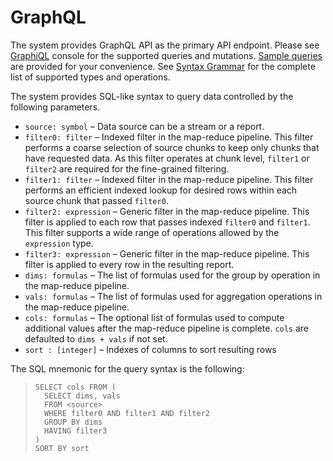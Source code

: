# GraphQL

The system provides GraphQL API as the primary API endpoint. Please see [GraphiQL](/graphiql) console for the supported queries and mutations. [Sample queries](samples/) are provided for your convenience. See [Syntax Grammar](../grammar/) for the complete list of supported types and operations.

The system provides SQL-like syntax to query data controlled by the following parameters.

* `source: symbol` – Data source can be a stream or a report.
* `filter0: filter` – Indexed filter in the map-reduce pipeline. This filter performs a coarse selection of source chunks to keep only chunks that have requested data. As this filter operates at chunk level, `filter1` or `filter2` are required for the fine-grained filtering.
* `filter1: filter` – Indexed filter in the map-reduce pipeline. This filter performs an efficient indexed lookup for desired rows within each source chunk that passed `filter0`.
* `filter2: expression` – Generic filter in the map-reduce pipeline. This filter is applied to each row that passes indexed `filter0` and `filter1`. This filter supports a wide range of operations allowed by the `expression` type.
* `filter3: expression` – Generic filter in the map-reduce pipeline. This filter is applied to every row in the resulting report.
* `dims: formulas` – The list of formulas used for the group by operation in the map-reduce pipeline.
* `vals: formulas` – The list of formulas used for aggregation operations in the map-reduce pipeline.
* `cols: formulas` – The optional list of formulas used to compute additional values after the map-reduce pipeline is complete. `cols` are defaulted to `dims + vals` if not set.
* `sort : [integer]` – Indexes of columns to sort resulting rows

The SQL mnemonic for the query syntax is the following:

> ```
> SELECT cols FROM (
>   SELECT dims, vals
>   FROM <source>
>   WHERE filter0 AND filter1 AND filter2
>   GROUP BY dims
>   HAVING filter3
> )
> SORT BY sort
> ```

<style>
.my-dark-theme .my-content {
    color: var(--light)
}
.my-dark-theme .my-content h1,
.my-dark-theme .my-content h2,
.my-dark-theme .my-content h3,
.my-dark-theme .my-content h4,
.my-dark-theme .my-content h5 {
    color: white;
}
.my-content b,i,em {
    color: rgb(88,167,202);
}
code { white-space: pre; }
</style>
